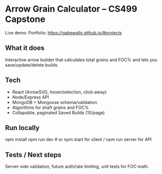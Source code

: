 # Arrow Grain Calculator – CS499 Capstone

Live demo: 
Portfolio: https://gabewalls.github.io/#projects

## What it does
Interactive arrow builder that calculates total grains and FOC% and lets you save/update/delete builds.

## Tech
- React (ArrowSVG, hover/selection, click-away)
- Node/Express API
- MongoDB + Mongoose schema/validation
- Algorithms for shaft grains and FOC%
- Collapsible, paginated Saved Builds (10/page)

## Run locally
npm install
npm run dev  # or npm start for client / npm run server for API

## Tests / Next steps
Server-side validation, future auth/rate limiting, unit tests for FOC math.
